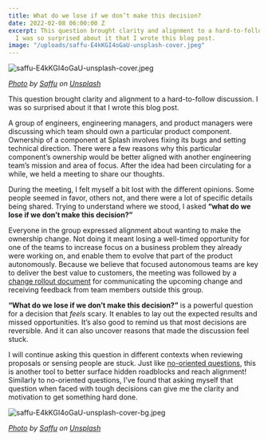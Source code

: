 ```yaml
---
title: What do we lose if we don’t make this decision?
date: 2022-02-08 06:00:00 Z
excerpt: This question brought clarity and alignment to a hard-to-follow discussion.
  I was so surprised about it that I wrote this blog post.
image: "/uploads/saffu-E4kKGI4oGaU-unsplash-cover.jpeg"
---
```


![saffu-E4kKGI4oGaU-unsplash-cover.jpeg](/uploads/saffu-E4kKGI4oGaU-unsplash-cover.jpeg)

*[Photo](https://unsplash.com/photos/E4kKGI4oGaU) by [Saffu](https://unsplash.com/@saffu?utm_source=unsplash&utm_medium=referral&utm_content=creditCopyText) on [Unsplash](https://unsplash.com/s/photos/movement?utm_source=unsplash&utm_medium=referral&utm_content=creditCopyText)*

This question brought clarity and alignment to a hard-to-follow discussion. I was so surprised about it that I wrote this blog post.

A group of engineers, engineering managers, and product managers were discussing which team should own a particular product component. Ownership of a component at Splash involves fixing its bugs and setting technical direction. There were a few reasons why this particular component’s ownership would be better aligned with another engineering team’s mission and area of focus. After the idea had been circulating for a while, we held a meeting to share our thoughts.

During the meeting, I felt myself a bit lost with the different opinions. Some people seemed in favor, others not, and there were a lot of specific details being shared. Trying to understand where we stood, I asked **“what do we lose if we don’t make this decision?”**

Everyone in the group expressed alignment about wanting to make the ownership change. Not doing it meant losing a well-timed opportunity for one of the teams to increase focus on a business problem they already were working on, and enable them to evolve that part of the product autonomously. Because we believe that focused autonomous teams are key to deliver the best value to customers, the meeting was followed by a [change rollout document](https://guillermodelapuente.com/blog/change-rollout-document/) for communicating the upcoming change and receiving feedback from team members outside this group.

**“What do we lose if we don’t make this decision?”** is a powerful question for a decision that *feels* scary. It enables to lay out the expected results and missed opportunities. It’s also good to remind us that most decisions are reversible. And it can also uncover reasons that made the discussion feel stuck.

I will continue asking this question in different contexts when reviewing proposals or sensing people are stuck. Just like [no-oriented questions](https://guillermodelapuente.com/blog/no-oriented-questions-to-get-others-to-act/), this is another tool to better surface hidden roadblocks and reach alignment! Similarly to no-oriented questions, I’ve found that asking myself that question when faced with tough decisions can give me the clarity and motivation to get something hard done.

![saffu-E4kKGI4oGaU-unsplash-cover-bg.jpeg](/uploads/saffu-E4kKGI4oGaU-unsplash-cover-bg.jpeg)

*[Photo](https://unsplash.com/photos/E4kKGI4oGaU) by [Saffu](https://unsplash.com/@saffu?utm_source=unsplash&utm_medium=referral&utm_content=creditCopyText) on [Unsplash](https://unsplash.com/s/photos/movement?utm_source=unsplash&utm_medium=referral&utm_content=creditCopyText)*